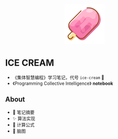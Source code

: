 <div align=center><img src='https://github.com/mymmon/PCL-notebook/blob/master/_Pic/%E6%A3%92%E5%86%B0.png' /></div>

# ICE CREAM
- 《集体智慧编程》学习笔记，代号 `ice-cream` 🍦
- 《Programming Collective Intelligence》 **notebook**

## About

- 📒 笔记摘要 
- ✨ 算法实现
- 🌲 计算公式 
- 🧠 脑图 